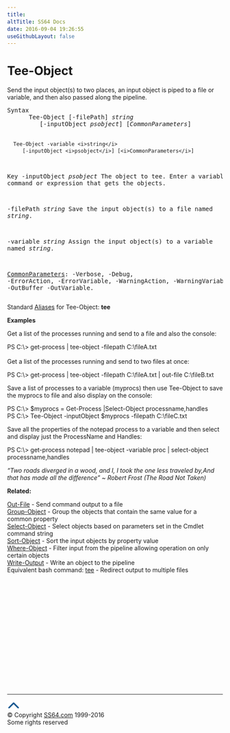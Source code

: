 ```yaml
---
title:
altTitle: SS64 Docs
date: 2016-09-04 19:26:55
useGithubLayout: false
---
```

<!-- #BeginLibraryItem "/Library/head_ps.lbi" --><!-- #EndLibraryItem --><h1>Tee-Object</h1> 
<p>Send the input object(s) to two places, an input object is piped  to a file or variable, and then also passed along the pipeline.</p>
<pre>Syntax
      Tee-Object [-filePath] <i>string</i>
         [-inputObject <i>psobject</i>] [<i>CommonParameters</i>]

      Tee-Object -variable <i>string</i>
         [-inputObject <i>psobject</i>] [<i>CommonParameters</i>]

Key
   -inputObject <i>psobject</i>
       The object to tee.
       Enter a variable, command or expression that gets the objects.

   -filePath <i>string</i>
       Save the input object(s) to a file named <i>string</i>.

   -variable <i>string</i>
       Assign the input object(s) to a variable named <i>string</i>.

   <a href="common.html">CommonParameters</a>:
       -Verbose, -Debug, -ErrorAction, -ErrorVariable, -WarningAction, -WarningVariable,
       -OutBuffer -OutVariable.</pre>
<p>Standard <a href="get-alias.html">Aliases</a> for Tee-Object:<span class="code"> <b>tee</b></span></p>
<p><b>Examples</b></p>
<p>Get a list of the processes running and send to a file and also the console:</p>
<p><span class="code">PS C:\&gt; get-process | tee-object -filepath C:\fileA.txt</span><br>
<br>Get a list of the processes running and send to two files at once:</p>
<p><span class="code">PS C:\&gt; get-process | tee-object -filepath C:\fileA.txt | out-file C:\fileB.txt</span></p>
<p>Save a list of processes to a variable (myprocs) then use Tee-Object to save the myprocs to file and also display on the console:</p>
<p class="code">PS C:\&gt; $myprocs = Get-Process |Select-Object processname,handles<br>
PS C:\&gt; Tee-Object -inputObject $myprocs -filepath C:\fileC.txt</p>
<p>Save all the properties of the notepad process to a variable and then select and display just the ProcessName and Handles:</p>
<p><span class="code">PS C:\&gt; get-process notepad | tee-object -variable proc | select-object processname,handles </span></p>
<p class="quote"><i>“Two roads diverged in a wood, and I, I took the one less traveled by,And that has made all the difference” ~ Robert Frost (The Road Not Taken) </i></p>
<p><b>Related:</b></p>
<p> <a href="out-file.html">Out-File</a> - Send command output to a file<br>
<span class="body">
<a href="group-object.html">Group-Object</a> - Group the objects that contain the same value for a common property<br>
<a href="select-object.html">Select-Object</a> - Select objects based on parameters set in the Cmdlet command string<br>
<a href="sort-object.html">Sort-Object</a> - Sort the input objects by property value<br>
<a href="where-object.html">Where-Object</a> - Filter input from the pipeline allowing operation on only certain objects</span><br>
<a href="write-output.html">Write-Output</a> - Write an object to the pipeline<br>
Equivalent bash command: <a href="../bash/tee.html">tee</a> - Redirect output to multiple files</p><!-- #BeginLibraryItem "/Library/foot_ps.lbi" --><p><script async="" src="//pagead2.googlesyndication.com/pagead/js/adsbygoogle.js"></script>
<!-- PowerShell300 -->
<ins class="adsbygoogle" style="display:inline-block;width:300px;height:250px" data-ad-client="ca-pub-6140977852749469" data-ad-slot="6253539900"></ins>
<script>
(adsbygoogle = window.adsbygoogle || []).push({});
</script></p>
<hr>
<div id="bl" class="footer"><a href="#"><img src="../images/top.png" width="30" height="22" alt="Back to the Top"></a></div>
<div id="br" class="footer, tagline">© Copyright <a href="http://ss64.com/">SS64.com</a> 1999-2016<br>
Some rights reserved</div><!-- #EndLibraryItem -->

